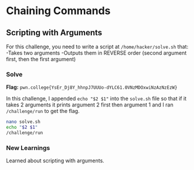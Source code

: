 # Chaining Commands

## Scripting with Arguments
For this challenge, you need to write a script at `/home/hacker/solve.sh` that:
    -Takes two arguments
    -Outputs them in REVERSE order (second argument first, then the first argument)

### Solve
**Flag:** `pwn.college{YsEr_Dj8Y_hhnpJ7UUUo-dYLC61.0VNzMDOxwiNzAzNzEzW}`

In this challenge, I appended `echo "$2 $1"` into the `solve.sh` file so that if it takes 2 arguments it prints argument 2 first then argument 1 and I ran `/challenge/run` to get the flag.

```bash
nano solve.sh
echo "$2 $1"
/challenge/run
```

### New Learnings
Learned about scripting with arguments.
